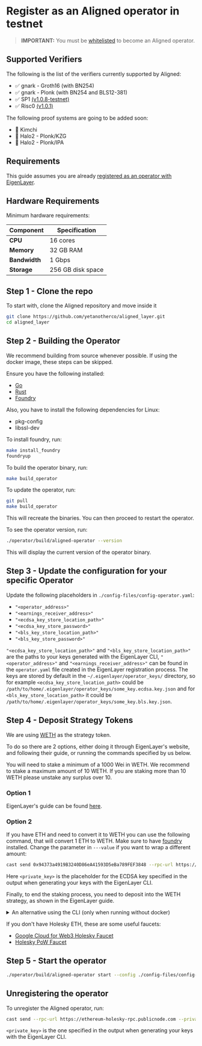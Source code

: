 # Register as an Aligned operator in testnet

> **IMPORTANT:** 
> You must be [whitelisted](https://docs.google.com/forms/d/e/1FAIpQLSdH9sgfTz4v33lAvwj6BvYJGAeIshQia3FXz36PFfF-WQAWEQ/viewform) to become an Aligned operator.

## Supported Verifiers

The following is the list of the verifiers currently supported by Aligned:

- :white_check_mark: gnark - Groth16 (with BN254)
- :white_check_mark: gnark - Plonk (with BN254 and BLS12-381)
- :white_check_mark: SP1 [(v1.0.8-testnet)](https://github.com/succinctlabs/sp1/releases/tag/v1.0.8-testnet)
- :white_check_mark: Risc0 [(v1.0.1)](https://github.com/risc0/risc0/releases/tag/v1.0.1)

The following proof systems are going to be added soon:

- :black_square_button: Kimchi
- :black_square_button: Halo2 - Plonk/KZG
- :black_square_button: Halo2 - Plonk/IPA

## Requirements

This guide assumes you are already [registered as an operator with EigenLayer](https://docs.eigenlayer.xyz/eigenlayer/operator-guides/operator-installation).

## Hardware Requirements

Minimum hardware requirements:

| Component     | Specification     |
| ------------- | ----------------- |
| **CPU**       | 16 cores          |
| **Memory**    | 32 GB RAM         |
| **Bandwidth** | 1 Gbps            |
| **Storage**   | 256 GB disk space |

## Step 1 - Clone the repo

To start with, clone the Aligned repository and move inside it

```bash
git clone https://github.com/yetanotherco/aligned_layer.git
cd aligned_layer
```

## Step 2 - Building the Operator

We recommend building from source whenever possible. If using the docker image, these steps can be skipped.

Ensure you have the following installed:

- [Go](https://go.dev/doc/install)
- [Rust](https://www.rust-lang.org/tools/install)
- [Foundry](https://book.getfoundry.sh/getting-started/installation)

Also, you have to install the following dependencies for Linux:

- pkg-config
- libssl-dev

To install foundry, run:

```bash
make install_foundry
foundryup
```

To build the operator binary, run:

```bash
make build_operator
```

To update the operator, run:

```bash
git pull
make build_operator
```

This will recreate the binaries. You can then proceed to restart the operator.

To see the operator version, run:

```bash
./operator/build/aligned-operator --version
```

This will display the current version of the operator binary.

## Step 3 - Update the configuration for your specific Operator

Update the following placeholders in `./config-files/config-operator.yaml`:

- `"<operator_address>"`
- `"<earnings_receiver_address>"`
- `"<ecdsa_key_store_location_path>"`
- `"<ecdsa_key_store_password>"`
- `"<bls_key_store_location_path>"`
- `"<bls_key_store_password>"`

`"<ecdsa_key_store_location_path>"` and `"<bls_key_store_location_path>"` are the paths to your keys generated with the EigenLayer CLI, `"<operator_address>"` and `"<earnings_receiver_address>"` can be found in the `operator.yaml` file created in the EigenLayer registration process.
The keys are stored by default in the `~/.eigenlayer/operator_keys/` directory, so for example `<ecdsa_key_store_location_path>` could be `/path/to/home/.eigenlayer/operator_keys/some_key.ecdsa.key.json` and for `<bls_key_store_location_path>` it could be `/path/to/home/.eigenlayer/operator_keys/some_key.bls.key.json`.

## Step 4 - Deposit Strategy Tokens

We are using [WETH](https://holesky.eigenlayer.xyz/restake/WETH) as the strategy token.

To do so there are 2 options, either doing it through EigenLayer's website, and following their guide, or running the commands specified by us below.

You will need to stake a minimum of a 1000 Wei in WETH. We recommend to stake a maximum amount of 10 WETH. If you are staking more than 10 WETH please unstake any surplus over 10.

### Option 1

EigenLayer's guide can be found [here](https://docs.eigenlayer.xyz/eigenlayer/restaking-guides/restaking-user-guide/liquid-restaking/restake-lsts).

### Option 2

If you have ETH and need to convert it to WETH you can use the following command, that will convert 1 ETH to WETH.
Make sure to have [foundry](https://book.getfoundry.sh/getting-started/installation) installed.
Change the parameter in ```---value``` if you want to wrap a different amount:

```bash
cast send 0x94373a4919B3240D86eA41593D5eBa789FEF3848 --rpc-url https://ethereum-holesky-rpc.publicnode.com --private-key <private_key> --value 1ether
```

Here `<private_key>` is the placeholder for the ECDSA key specified in the output when generating your keys with the EigenLayer CLI.

Finally, to end the staking process, you need to deposit into the WETH strategy,
as shown in the EigenLayer guide.

<details>
  <summary>An alternative using the CLI (only when running without docker)</summary>

  Run the following command to deposit one WETH

  ```bash
  ./operator/build/aligned-operator deposit-into-strategy --config ./config-files/config-operator.yaml --strategy-address 0x80528D6e9A2BAbFc766965E0E26d5aB08D9CFaF9 --amount 1000000000000000000
  ```
  </summary>
</details>

If you don't have Holesky ETH, these are some useful faucets:

- [Google Cloud for Web3 Holesky Faucet](https://cloud.google.com/application/web3/faucet/ethereum/holesky)
- [Holesky PoW Faucet](https://holesky-faucet.pk910.de/)

## Step 5 - Start the operator

```bash
./operator/build/aligned-operator start --config ./config-files/config-operator.yaml
```

## Unregistering the operator

To unregister the Aligned operator, run:

```bash
cast send --rpc-url https://ethereum-holesky-rpc.publicnode.com --private-key <private_key> 0x3aD77134c986193c9ef98e55e800B71e72835b62 'deregisterOperator(bytes)' 0x00
 ```

 `<private_key>` is the one specified in the output when generating your keys with the EigenLayer CLI.
